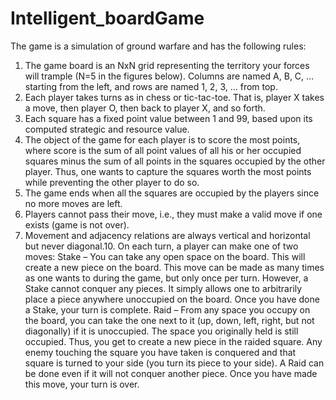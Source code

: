 # Intelligent_boardGame
The game is a simulation of ground warfare and has the following rules:
1. The game board is an NxN grid representing the territory your forces will trample (N=5 in the figures
below). Columns are named A, B, C, … starting from the left, and rows are named 1, 2, 3, … from top.
2. Each player takes turns as in chess or tic-tac-toe. That is, player X takes a move, then player O, then
back to player X, and so forth.
3. Each square has a fixed point value between 1 and 99, based upon its computed strategic and resource
value.
4. The object of the game for each player is to score the most points, where score is the sum of all point
values of all his or her occupied squares minus the sum of all points in the squares occupied by the
other player. Thus, one wants to capture the squares worth the most points while preventing the other
player to do so.
5. The game ends when all the squares are occupied by the players since no more moves are left.
6. Players cannot pass their move, i.e., they must make a valid move if one exists (game is not over).
7. Movement and adjacency relations are always vertical and horizontal but never diagonal.10. On each turn, a player can make one of two moves:
Stake – You can take any open space on the board. This will create a new piece on the board. This move can
be made as many times as one wants to during the game, but only once per turn. However, a Stake cannot
conquer any pieces. It simply allows one to arbitrarily place a piece anywhere unoccupied on the board. Once
you have done a Stake, your turn is complete.
Raid – From any space you occupy on the board, you can take the one next to it (up, down, left, right, but not
diagonally) if it is unoccupied. The space you originally held is still occupied. Thus, you get to create a new
piece in the raided square. Any enemy touching the square you have taken is conquered and that square is
turned to your side (you turn its piece to your side). A Raid can be done even if it will not conquer another
piece. Once you have made this move, your turn is over.
